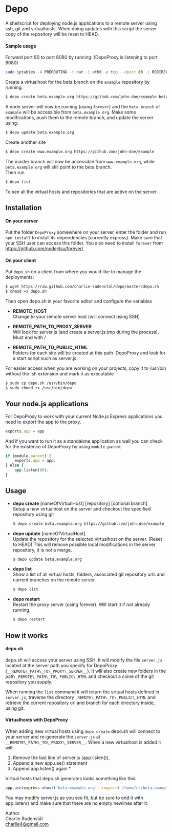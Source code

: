 Depo
====
A shellscript for deploying node.js applications to a remote server using ssh, git and virtualhosts. When doing updates with this script the server copy of the repository will be reset to HEAD.

#### Sample usage

Forward port 80 to port 8080 by running: (DepoProxy is listening to port 8080)
```bash
sudo iptables -A PREROUTING -t nat -i eth0 -p tcp --dport 80 -j REDIRECT --to-port 8080
```

Create a virtualhost for the beta branch on the ``example`` repository by running:
```bash
$ depo create beta.example.org https://github.com/john-doe/example beta    
```
A node server will now be running (using ``forever``) and the ``beta branch`` of ``example`` will be accessible from ``beta.example.org``. Make some modifications, push them to the remote branch, and update the server using:

```bash
$ depo update beta.example.org    
```

Create another site

```bash
$ depo create www.example.org https://github.com/john-doe/example
```

The master branch will now be accessible from ``www.example.org``, while ``beta.example.org`` will still point to the beta branch.  
Then run

```bash
$ depo list
```

To see all the virtual hosts and repositories that are active on the server

Installation
------------
#### On your server
Put the folder ``DepoProxy`` somewhere on your server, enter the folder and run ``npm install`` to install its dependencies (currently express). Make sure that your SSH user can access this folder. You also need to install ``forever`` from https://github.com/nodejitsu/forever/

#### On your client
Put `depo.sh` on a client from where you would like to manage the deployments:

```bash
$ wget https://raw.github.com/charlie-rudenstal/depo/master/depo.sh
$ chmod +x depo.sh
```

Then open depo.sh in your favorite editor and configure the variables
* __REMOTE\_HOST__  
  Change to your remote server host (will connect using SSH)

* __REMOTE\_PATH\_TO\_PROXY\_SERVER__  
  Will look for server.js (and create a server.js.tmp during the process). Must end with /

* __REMOTE\_PATH\_TO\_PUBLIC\_HTML__  
  Folders for each site will be created at this path. DepoProxy and look for a start script such as server.js.

For easier access when you are working on your projects, copy it to /usr/bin without the .sh extension and mark it as executable 

```bash
$ sudo cp depo.sh /usr/bin/depo
$ sudo chmod +x /usr/bin/depo
```

Your node.js applications
-------------------------
For DepoProxy to work with your current Node.js Express applications
you need to export the app to the proxy. 

```js
exports.app = app
``` 

And if you want to run it as a standalone application as well you can check for the existence of DepoProxy by using ``module.parent``

```js
if (module.parent) {
	exports.app = app;
} else {
	app.listen(80);
}
```

Usage
-----
- __depo create__ [nameOfVirtualHost] [repository] [optional branch]  
  Setup a new virtualhost on the server and checkout the specified repository using git

	```bash
	$ depo create beta.example.org https://github.com/john-doe/example beta    
	```

- __depo update__ [nameOfVirtualHost]  
  Update the repository for the selected virtualhost on the server. (Reset to HEAD) 
  This will remove possible local modifications in the server repository, it is not a merge.

	```bash
	$ depo update beta.example.org
	```

- __depo list__  
  Show a list of all virtual hosts, folders, associated git repository urls and current branches on the remote server. 

	```bash
	$ depo list
	```

- __depo restart__  
  Restart the proxy server (using forever). Will start it if not already running.
	
	```bash
	$ depo restart
	```

How it works
-----------------------

#### depo.sh

depo.sh will access your server using SSH. It will modify the file ``server.js`` located at
the server path you specify for DepoProxy (``__REMOTE\_PATH\_TO\_PROXY\_SERVER__``). It will also create new folders in the path ``_REMOTE\_PATH\_TO\_PUBLIC\_HTML`` and checkout a clone of the
git repository you supply. 

When running the ``list`` command it will return the virtual hosts defined in ``server.js``, traverse the directory ``_REMOTE\_PATH\_TO\_PUBLIC\_HTML`` and retrieve the current repository url and branch for each directory inside, using git.  

#### Virtualhosts with DepoProxy

When adding new virtual hosts using ``depo create`` depo.sh will connect to your server and re-generate the ``server.js`` at ``__REMOTE\_PATH\_TO\_PROXY\_SERVER__``. When a new virtualhost is added it will: 

 1.  Remove the last line of server.js (app.listen()), 
 2.  Append a new app.use() statement
 3.  Append app.listen() again *

Virtual hosts that depo.sh generates looks something like this:

```js
app.use(express.vhost('beta.example.org', require('/home/cr/beta.example.org').app));
```

You may modify server.js as you see fit, but be sure to end it with app.listen() and make sure that there are no empty newlines after it.
  

Author  
Charlie Rudenstål  
<charlie4@gmail.com>